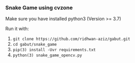 ### Snake Game using cvzone

Make sure you have installed python3 (Version >= 3.7)

Run it with:

1. ```git clone https://github.com/ridhwan-aziz/gabut.git```
2. ```cd gabut/snake_game```
3. ```pip(3) install -Uvr requirements.txt```
4. ```python(3) snake_game_opencv.py```